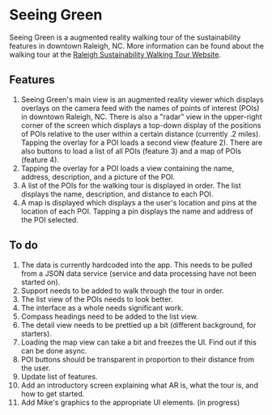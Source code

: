 # Seeing Green
Seeing Green is a augmented reality walking tour of the sustainability features in downtown Raleigh, NC.  More information can be found about the walking tour at the [Raleigh Sustainability Walking Tour Website](http://www.raleighnc.gov/news/content/CorNews/Articles/SustainabilityWalkingTour.html).

## Features
1.  Seeing Green's main view is an augmented reality viewer which displays overlays on the camera feed with the names of points of interest (POIs) in downtown Raleigh, NC.  There is also a "radar" view in the upper-right corner of the screen which displays a top-down display of the positions of POIs relative to the user within a certain distance (currently .2 miles). Tapping the overlay for a POI loads a second view (feature 2). There are also buttons to load a list of all POIs (feature 3) and a map of POIs (feature 4).
2.  Tapping the overlay for a POI loads a view containing the name, address, description, and a picture of the POI.
3.  A list of the POIs for the walking tour is displayed in order. The list displays the name, description, and distance to each POI.
4.  A map is displayed which displays a the user's location and pins at the location of each POI. Tapping a pin displays the name and address of the POI selected.

## To do
1.  The data is currently hardcoded into the app. This needs to be pulled from a JSON data service (service and data processing have not been started on).
2.  Support needs to be added to walk through the tour in order.
3.  The list view of the POIs needs to look better.
4.  The interface as a whole needs significant work.
5.  Compass headings need to be added to the list view.
6.  The detail view needs to be prettied up a bit (different background, for starters).
7.  Loading the map view can take a bit and freezes the UI. Find out if this can be done async.
8.  POI buttons should be transparent in proportion to their distance from the user.
9.  Update list of features.
10. Add an introductory screen explaining what AR is, what the tour is, and how to get started.
11. Add Mike's graphics to the appropriate UI elements. (in progress)